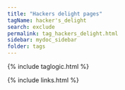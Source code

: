 ```yaml
---
title: "Hackers delight pages"
tagName: hacker's_delight
search: exclude
permalink: tag_hackers_delight.html
sidebar: mydoc_sidebar
folder: tags
---
```

{% include taglogic.html %}

{% include links.html %}
